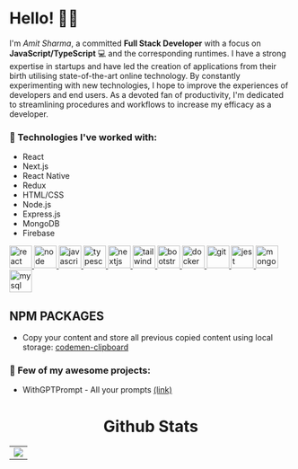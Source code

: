# Hello! 👋👋

I'm _Amit Sharma_, a committed **Full Stack Developer** with a focus on **JavaScript/TypeScript** 💻 and the corresponding runtimes. I have a strong expertise in startups and have led the creation of applications from their birth utilising state-of-the-art online technology. By constantly experimenting with new technologies, I hope to improve the experiences of developers and end users. As a devoted fan of productivity, I'm dedicated to streamlining procedures and workflows to increase my efficacy as a developer.

### 🌟 Technologies I've worked with:

- React
- Next.js
- React Native
- Redux
- HTML/CSS
- Node.js
- Express.js
- MongoDB
- Firebase

<p align="left">
<a href="https://reactjs.org/" target="_blank"> <img src="https://upload.wikimedia.org/wikipedia/commons/a/a7/React-icon.svg" alt="react" width="40" height="40"/> </a>
<a href="https://nodejs.org/" target="_blank"> <img src="https://upload.wikimedia.org/wikipedia/commons/d/d9/Node.js_logo.svg" alt="node" width="40" height="40"/> </a>
<a href="https://developer.mozilla.org/en-US/docs/Web/JavaScript" target="_blank"> <img src="https://upload.wikimedia.org/wikipedia/commons/6/6a/JavaScript-logo.png" alt="javascript" width="40" height="40"/> </a>
<a href="https://www.typescriptlang.org/" target="_blank"> <img src="https://upload.wikimedia.org/wikipedia/commons/4/4c/Typescript_logo_2020.svg" alt="typescript" width="40" height="40"/> </a>
<a href="https://nextjs.org/" target="_blank"> <img src="https://www.rlogical.com/wp-content/uploads/2021/08/Rlogical-Blog-Images-thumbnail.png" alt="nextjs" width="40" height="40"/> </a>
<a href="https://tailwindcss.com/" target="_blank"> <img src="https://www.vectorlogo.zone/logos/tailwindcss/tailwindcss-icon.svg" alt="tailwind" width="40" height="40"/> </a>
<a href="https://www.mongodb.com/" target="_blank">
<a href="https://getbootstrap.com" target="_blank"> <img src="https://upload.wikimedia.org/wikipedia/commons/b/b2/Bootstrap_logo.svg" alt="bootstrap" width="40" height="40"/> </a>
</a> <a href="https://www.docker.com/" target="_blank"> <img src="https://www.docker.com/wp-content/uploads/2022/03/vertical-logo-monochromatic.png" alt="docker" width="40" height="40"/> </a>
<a href="https://git-scm.com/" target="_blank"> <img src="https://www.vectorlogo.zone/logos/git-scm/git-scm-icon.svg" alt="git" width="40" height="40"/> </a>
<a href="https://jestjs.io" target="_blank"> <img src="https://www.vectorlogo.zone/logos/jestjsio/jestjsio-icon.svg" alt="jest" width="40" height="40"/> </a>
<a href="https://www.mongodb.com/" target="_blank"> <img src="https://w7.pngwing.com/pngs/63/19/png-transparent-mongodb-database-nosql-postgresql-mongo-text-logo-business-thumbnail.png" alt="mongodb" width="40" height="40"/> </a>
<a href="https://www.mysql.com/" target="_blank"> <img src="https://upload.wikimedia.org/wikipedia/commons/0/0a/MySQL_textlogo.svg" alt="mysql" width="40" height="40"/> </a>
</p>

## NPM PACKAGES

* Copy your content and store all previous copied content using local storage: [codemen-clipboard](https://github.com/iamamitshrma/codemen-clipboard)


### 🎊 Few of my awesome projects:
- WithGPTPrompt - All your prompts [(link)](https://withgptprompt.vercel.app/)

 <p align="center">
    <table>
    <h1 align="center">Github Stats</h1>
      <tr>
         <td colspan="2" align="center"><img  align="center" src="https://github-readme-streak-stats.herokuapp.com?user=iamamitshrma&theme=blue-green&hide_border=true"></td>
      </tr>
    </table>
 </p>
